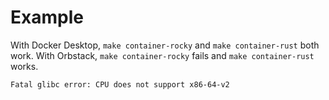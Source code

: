 # Example

With Docker Desktop, `make container-rocky` and `make container-rust` both work.
With Orbstack, `make container-rocky` fails and `make container-rust` works.

```
Fatal glibc error: CPU does not support x86-64-v2
```
